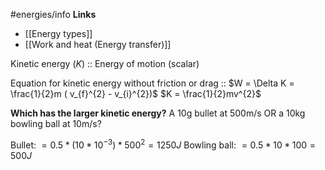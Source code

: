 #energies/info
**Links**
- [[Energy types]] 
- [[Work and heat (Energy transfer)]] 

Kinetic energy ($K$) :: Energy of motion (scalar)

Equation for kinetic energy without friction or drag :: $W = \Delta K = \frac{1}{2}m ( v_{f}^{2} - v_{i}^{2})$
$K = \frac{1}{2}mv^{2}$


**Which has the larger kinetic energy?**
A 10g bullet at 500m/s OR a 10kg bowling ball at 10m/s?

Bullet: $=0.5 * (10*10^{-3}) * 500^{2} = 1250J$
Bowling ball: $=0.5 * 10 * 100 = 500J$
